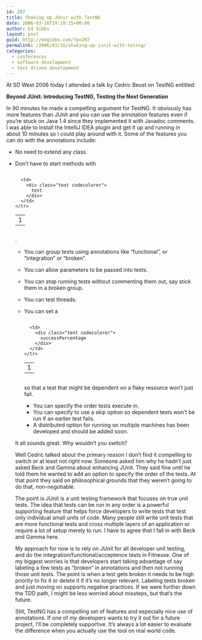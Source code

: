 ```yaml
---
id: 297
title: Shaking Up JUnit with TestNG
date: 2006-03-16T19:10:15+00:00
author: Ed Gibbs
layout: post
guid: http://edgibbs.com/?p=297
permalink: /2006/03/16/shaking-up-junit-with-testng/
categories:
  - conferences
  - software development
  - test driven development
---
```

At SD West 2006 today I attended a talk by Cedric Beust on TestNG entitled:

**Beyond JUnit: Introducing TestNG, Testing the Next Generation**

In 90 minutes he made a compelling argument for TestNG. It obviously has more features than JUnit and you can use the annotation features even if you&#8217;re stuck on Java 1.4 since they implemented it with Javadoc comments. I was able to install the IntelliJ IDEA plugin and get it up and running in about 10 minutes so I could play around with it. Some of the features you can do with the annotations include:

  * No need to extend any class.
  * Don&#8217;t have to start methods with <div class="codecolorer-container text vibrant overflow-off" style="overflow:auto;white-space:nowrap;">
      <table cellspacing="0" cellpadding="0">
        <tr>
          <td class="line-numbers">
            <div>
              1<br />
            </div>
          </td>
          
          <td>
            <div class="text codecolorer">
              test
            </div>
          </td>
        </tr>
      </table>
    </div>
    
    .</li> 
    
      * You can group tests using annotations like &#8220;functional&#8221;, or &#8220;integration&#8221; or &#8220;broken&#8221;.
      * You can allow parameters to be passed into tests.
      * You can stop running tests without commenting them out, say stick them in a broken group.
      * You can test threads.
      * You can set a <div class="codecolorer-container text vibrant overflow-off" style="overflow:auto;white-space:nowrap;">
          <table cellspacing="0" cellpadding="0">
            <tr>
              <td class="line-numbers">
                <div>
                  1<br />
                </div>
              </td>
              
              <td>
                <div class="text codecolorer">
                  successPercentage
                </div>
              </td>
            </tr>
          </table>
        </div>
        
        so that a test that might be dependent on a flaky resource won&#8217;t just fail.</li> 
        
          * You can specify the order tests execute in.
          * You can specify to use a skip option so dependent tests won&#8217;t be run if an earlier test fails.
          * A distributed option for running on multiple machines has been developed and should be added soon.</ul> 
        
        It all sounds great. Why wouldn&#8217;t you switch?
        
        Well Cedric talked about the primary reason I don&#8217;t find it compelling to switch or at least not right now. Someone asked him why he hadn&#8217;t just asked Beck and Gamma about enhancing JUnit. They said fine until he told them he wanted to add an option to specify the order of the tests. At that point they said on philosophical grounds that they weren&#8217;t going to do that, non-negotiable.
        
        The point is JUnit is a unit testing framework that focuses on true unit tests. The idea that tests can be run in any order is a powerful supporting feature that helps force developers to write tests that test only individual small units of code. Many people still write unit tests that are more functional tests and cross multiple layers of an application or require a lot of setup merely to run. I have to agree that I fall in with Beck and Gamma here.
        
        My approach for now is to rely on JUnit for all developer unit testing, and do the integration/functional/acceptence tests in Fitnesse. One of my biggest worries is that developers start taking advantage of say labeling a few tests as &#8220;broken&#8221; in annotations and then not running those unit tests. The point is when a test gets broken it needs to be high priority to fix it or delete it if it&#8217;s no longer relevant. Labeling tests broken and just moving on supports negative practices. If we were further down the TDD path, I might be less worried about missteps, but that&#8217;s the future.
        
        Still, TestNG has a compelling set of features and especially nice use of annotations. If one of my developers wants to try it out for a future project, I&#8217;ll be completely supportive. It&#8217;s always a lot easier to evaluate the difference when you actually use the tool on real world code.
